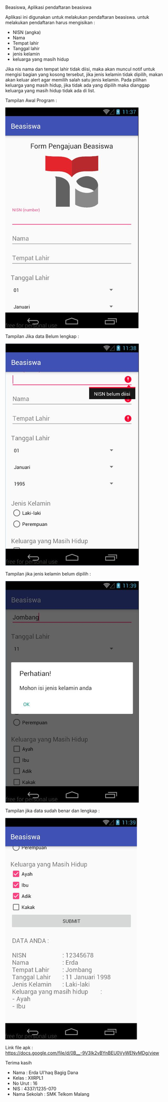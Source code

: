 Beasiswa, Aplikasi pendaftaran beasiswa

Aplikasi ini digunakan untuk melakukan pendaftaran beasiswa. untuk melakukan pendaftaran harus mengisikan :
- NISN (angka)
- Nama
- Tempat lahir
- Tanggal lahir
- jenis kelamin
- keluarga yang masih hidup

Jika nis nama dan tempat lahir tidak diisi, maka akan muncul notif untuk mengisi bagian yang kosong tersebut, jika jenis kelamin tidak dipilih, makan akan keluar alert agar memilih salah satu jenis kelamin. Pada pilihan keluarga yang masih hidup, jika tidak ada yang dipilih maka dianggap keluarga yang masih hidup tidak ada di list.

Tampilan Awal Program :

![tampilan awal](https://raw.githubusercontent.com/erdaulhaq/beasiswa/master/tampilanAwal.JPG)


Tampilan Jika data Belum lengkap :

![data tak lengkap](https://raw.githubusercontent.com/erdaulhaq/beasiswa/master/jikaDataBelumLengkap.JPG)


Tampilan jika jenis kelamin belum dipilih :

![jenkel belum milih](https://raw.githubusercontent.com/erdaulhaq/beasiswa/master/JenisKelaminBelumMilih.JPG)


Tampilan jika data sudah benar dan lengkap :

![jenkel belum milih](https://raw.githubusercontent.com/erdaulhaq/beasiswa/master/DataLengkap.JPG)




Link file apk :
https://docs.google.com/file/d/0B__-9V3Ik2vBYnBEU0VyWENvMDg/view

Terima kasih
* Nama : Erda Ul'haq Bagig Dana
* Kelas : XIIRPL1
* No Urut : 16
* NIS : 4337/1235-070
* Nama Sekolah : SMK Telkom Malang
